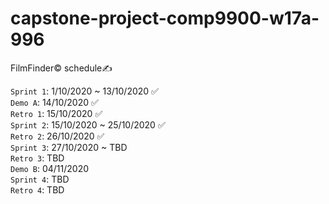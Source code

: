 # capstone-project-comp9900-w17a-996

FilmFinder© schedule✍

`Sprint 1`:   1/10/2020 ~ 13/10/2020        ✅<br/>
`Demo A`:     14/10/2020                    ✅<br/>
`Retro 1`:    15/10/2020                    ✅<br/>
`Sprint 2`:   15/10/2020 ~ 25/10/2020       ✅<br/>
`Retro 2`:    26/10/2020                    ✅<br/>
`Sprint 3`:   27/10/2020 ~ TBD<br/>
`Retro 3`:    TBD<br/>
`Demo B`:     04/11/2020<br/>
`Sprint 4`:   TBD<br/>
`Retro 4`:    TBD<br/>
